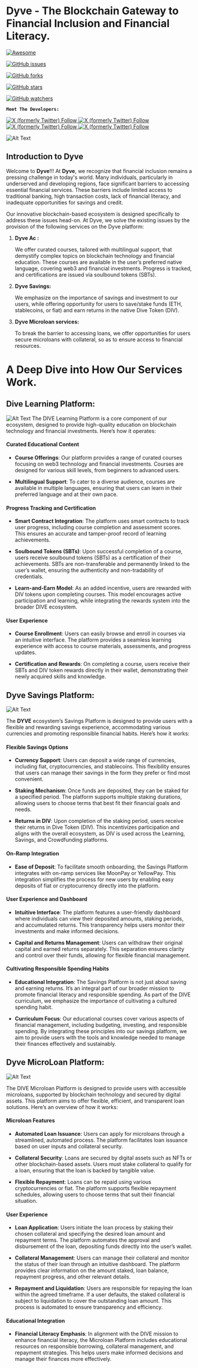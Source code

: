   

# Dyve - The Blockchain Gateway to Financial Inclusion and Financial Literacy.

  

[![Awesome](https://cdn.rawgit.com/sindresorhus/awesome/d7305f38d29fed78fa85652e3a63e154dd8e8829/media/badge.svg)](https://github.com/sindresorhus/awesome)

[![GitHub issues](https://img.shields.io/github/issues/Olanetsoft/awesome-hackathon-projects?style=plastic)](https://github.com/obah/dyve/issues)

[![GitHub forks](https://img.shields.io/github/forks/Olanetsoft/awesome-hackathon-projects?style=plastic)](https://github.com/obah/dyve)

[![GitHub stars](https://img.shields.io/github/stars/Olanetsoft/awesome-hackathon-projects?style=plastic)](https://github.com/obah/dyves)

[![GitHub watchers](https://img.shields.io/github/watchers/Olanetsoft/awesome-hackathon-projects?style=plastic&label=Watch)](https://github.com/obah/dyve)

  

**``Meet The Developers:``**

[![X (formerly Twitter) Follow](https://img.shields.io/twitter/follow/jeremiahDSamuel)
](https://github.com/jeremiahDSamuel)[![X (formerly Twitter) Follow](https://img.shields.io/twitter/follow/Oba_Ddev)
](https://github.com/Oba_Ddev) [![X (formerly Twitter) Follow](https://img.shields.io/twitter/follow/web3papi_)
](https://github.com/web3papi_) [![X (formerly Twitter) Follow](https://img.shields.io/twitter/follow/shegspear17)
](https://github.com/shegspear17 )

  

![Alt Text](https://i.imgur.com/8w41iAZ.png)<br/>

<h2>Introduction to Dyve</h2>

<p>Welcome to <strong>Dyve</strong>!!! At <strong>Dyve</strong>, we recognize that financial inclusion remains a pressing challenge in today's world. Many individuals, particularly in underserved and developing regions, face significant barriers to accessing essential financial services. These barriers include limited access to traditional banking, high transaction costs, lack of financial literacy, and inadequate opportunities for savings and credit.

  

Our innovative blockchain-based ecosystem is designed specifically to address these issues head-on. At Dyve, we solve the existing issues by the provision of the following services on the Dyve platform: </p>

<ol>

<li><strong>Dyve Ac :</strong>

We offer curated courses, tailored with multilingual support, that demystify complex topics on blockchain technology and financial education. These courses are available in the user’s preferred native language, covering web3 and financial investments. Progress is tracked, and certifications are issued via soulbound tokens (SBTs).

</li>

<li><strong>Dyve Savings:</strong>

We emphasize on the importance of savings and investment to our users, while offering opportunity for users to save/stake funds (ETH, stablecoins, or fiat) and earn returns in the native Dive Token (DIV).

</li>

<li><strong>Dyve Microloan services:</strong>

To break the barrier to accessing loans, we offer opportunities for users secure microloans with collateral, so as to ensure access to financial resources.

</li>

</ol>

<h1>A Deep Dive into How Our Services Work.</h2>

## **Dive Learning Platform:**

![Alt Text](https://i.imgur.com/qtFzpMT.png)
The DIVE Learning Platform is a core component of our ecosystem, designed to provide high-quality education on blockchain technology and financial investments. Here’s how it operates:

  

#### **Curated Educational Content**

  

-  **Course Offerings**: Our platform provides a range of curated courses focusing on web3 technology and financial investments. Courses are designed for various skill levels, from beginners to advanced users.

-  **Multilingual Support**: To cater to a diverse audience, courses are available in multiple languages, ensuring that users can learn in their preferred language and at their own pace.

  

#### **Progress Tracking and Certification**

  

-  **Smart Contract Integration**: The platform uses smart contracts to track user progress, including course completion and assessment scores. This ensures an accurate and tamper-proof record of learning achievements.

-  **Soulbound Tokens (SBTs)**: Upon successful completion of a course, users receive soulbound tokens (SBTs) as a certification of their achievements. SBTs are non-transferable and permanently linked to the user’s wallet, ensuring the authenticity and non-tradability of credentials.

-  **Learn-and-Earn Model**: As an added incentive, users are rewarded with DIV tokens upon completing courses. This model encourages active participation and learning, while integrating the rewards system into the broader DIVE ecosystem.

  

#### **User Experience**

  

-  **Course Enrollment**: Users can easily browse and enroll in courses via an intuitive interface. The platform provides a seamless learning experience with access to course materials, assessments, and progress updates.

-  **Certification and Rewards**: On completing a course, users receive their SBTs and DIV token rewards directly in their wallet, demonstrating their newly acquired skills and knowledge.

  

## **Dyve Savings Platform:**

![Alt Text](https://i.imgur.com/1nyTgsi.png)

The **DYVE** ecosystem’s Savings Platform is designed to provide users with a flexible and rewarding savings experience, accommodating various currencies and promoting responsible financial habits. Here’s how it works:

  

#### **Flexible Savings Options**

  

-  **Currency Support**: Users can deposit a wide range of currencies, including fiat, cryptocurrencies, and stablecoins. This flexibility ensures that users can manage their savings in the form they prefer or find most convenient.

-  **Staking Mechanism**: Once funds are deposited, they can be staked for a specified period. The platform supports multiple staking durations, allowing users to choose terms that best fit their financial goals and needs.

-  **Returns in DIV**: Upon completion of the staking period, users receive their returns in Dive Token (DIV). This incentivizes participation and aligns with the overall ecosystem, as DIV is used across the Learning, Savings, and Crowdfunding platforms.

  

#### **On-Ramp Integration**

  

-  **Ease of Deposit**: To facilitate smooth onboarding, the Savings Platform integrates with on-ramp services like MoonPay or YellowPay. This integration simplifies the process for new users by enabling easy deposits of fiat or cryptocurrency directly into the platform.

  

#### **User Experience and Dashboard**

  

-  **Intuitive Interface**: The platform features a user-friendly dashboard where individuals can view their deposited amounts, staking periods, and accumulated returns. This transparency helps users monitor their investments and make informed decisions.

-  **Capital and Returns Management**: Users can withdraw their original capital and earned returns separately. This separation ensures clarity and control over their funds, allowing for flexible financial management.

  

#### **Cultivating Responsible Spending Habits**

  

-  **Educational Integration**: The Savings Platform is not just about saving and earning returns. It’s an integral part of our broader mission to promote financial literacy and responsible spending. As part of the DIVE curriculum, we emphasize the importance of cultivating a cultured spending habit.

-  **Curriculum Focus**: Our educational courses cover various aspects of financial management, including budgeting, investing, and responsible spending. By integrating these principles into our savings platform, we aim to provide users with the tools and knowledge needed to manage their finances effectively and sustainably.

  

## **Dyve MicroLoan Platform:**

![Alt Text](https://i.imgur.com/8ZdkCJ5.png)

The DIVE Microloan Platform is designed to provide users with accessible microloans, supported by blockchain technology and secured by digital assets. This platform aims to offer flexible, efficient, and transparent loan solutions. Here’s an overview of how it works:

  

#### **Microloan Features**

  

-  **Automated Loan Issuance**: Users can apply for microloans through a streamlined, automated process. The platform facilitates loan issuance based on user inputs and collateral security.

-  **Collateral Security**: Loans are secured by digital assets such as NFTs or other blockchain-based assets. Users must stake collateral to qualify for a loan, ensuring that the loan is backed by tangible value.

-  **Flexible Repayment**: Loans can be repaid using various cryptocurrencies or fiat. The platform supports flexible repayment schedules, allowing users to choose terms that suit their financial situation.

  

#### **User Experience**

  

-  **Loan Application**: Users initiate the loan process by staking their chosen collateral and specifying the desired loan amount and repayment terms. The platform automates the approval and disbursement of the loan, depositing funds directly into the user’s wallet.

-  **Collateral Management**: Users can manage their collateral and monitor the status of their loan through an intuitive dashboard. The platform provides clear information on the amount staked, loan balance, repayment progress, and other relevant details.

-  **Repayment and Liquidation**: Users are responsible for repaying the loan within the agreed timeframe. If a user defaults, the staked collateral is subject to liquidation to cover the outstanding loan amount. This process is automated to ensure transparency and efficiency.

  

#### **Educational Integration**

-  **Financial Literacy Emphasis**: In alignment with the DIVE mission to enhance financial literacy, the Microloan Platform includes educational resources on responsible borrowing, collateral management, and repayment strategies. This helps users make informed decisions and manage their finances more effectively.